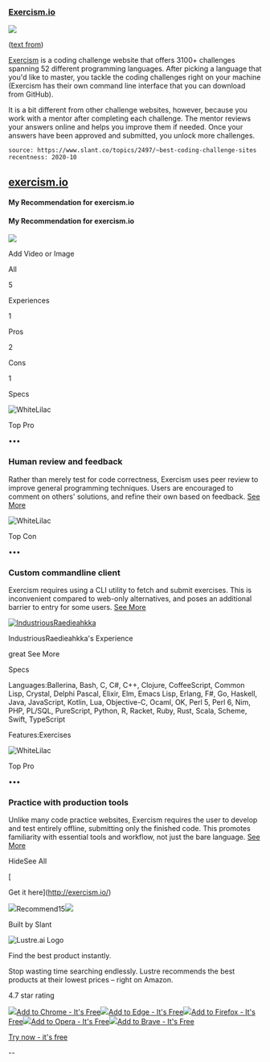 ### [Exercism.io](https://exercism.io/)

![](https://www.freecodecamp.org/news/content/images/2019/12/Screen-Shot-2019-12-11-at-8.14.45-AM.png)

([text from](https://www.freecodecamp.org/news/the-10-most-popular-coding-challenge-websites-of-2016-fb8a5672d22f/))

[Exercism](https://exercism.io/) is a coding challenge website that offers 3100+ challenges spanning 52 different programming languages. After picking a language that you'd like to master, you tackle the coding challenges right on your machine (Exercism has their own command line interface that you can download from GitHub).

It is a bit different from other challenge websites, however, because you work with a mentor after completing each challenge. The mentor reviews your answers online and helps you improve them if needed. Once your answers have been approved and submitted, you unlock more challenges.

```scrap
source: https://www.slant.co/topics/2497/~best-coding-challenge-sites
recentness: 2020-10
```

## [exercism.io](/topics/2497/viewpoints/14/~best-coding-challenge-sites~exercism-io "exercism.io")

#### My Recommendation for exercism.io

#### My Recommendation for exercism.io

![](https://ucarecdn.com/f6108b49-f855-4713-bdae-f52381fb9108/-/format/jpeg/-/progressive/yes/-/preview/480x480/)

Add Video or Image

All

5

Experiences

1

Pros

2

Cons

1

Specs

![WhiteLilac](https://graph.facebook.com/1452587244781887/picture?width=50&height=50)

Top Pro

•••

### Human review and feedback

Rather than merely test for code correctness, Exercism uses peer review to improve general programming techniques. Users are encouraged to comment on others' solutions, and refine their own based on feedback. [See More](/topics/2497/viewpoints/14/~best-coding-challenge-sites~exercism-io#1)

![WhiteLilac](https://graph.facebook.com/1452587244781887/picture?width=50&height=50)

Top Con

•••

### Custom commandline client

Exercism requires using a CLI utility to fetch and submit exercises. This is inconvenient compared to web-only alternatives, and poses an additional barrier to entry for some users. [See More](/topics/2497/viewpoints/14/~best-coding-challenge-sites~exercism-io#3)

[![IndustriousRaedieahkka](https://avatars.slant.co/identicons/50/89b0562b-9d6d-4d4d-a9e0-d34862b0e2f5)](/users/IndustriousRaedieahkka7357)

IndustriousRaedieahkka's Experience

great See More

Specs

Languages:Ballerina, Bash, C, C#, C++, Clojure, CoffeeScript, Common Lisp, Crystal, Delphi Pascal, Elixir, Elm, Emacs Lisp, Erlang, F#, Go, Haskell, Java, JavaScript, Kotlin, Lua, Objective-C, Ocaml, OK, Perl 5, Perl 6, Nim, PHP, PL/SQL, PureScript, Python, R, Racket, Ruby, Rust, Scala, Scheme, Swift, TypeScript

Features:Exercises

![WhiteLilac](https://graph.facebook.com/1452587244781887/picture?width=50&height=50)

Top Pro

•••

### Practice with production tools

Unlike many code practice websites, Exercism requires the user to develop and test entirely offline, submitting only the finished code. This promotes familiarity with essential tools and workflow, not just the bare language. [See More](/topics/2497/viewpoints/14/~best-coding-challenge-sites~exercism-io#2)

HideSee All

[

Get it here](http://exercism.io/)

![](/images/icons/detailed/thumbs-up.svg)Recommend15![](/images/icons/detailed/thumbs-down.svg)

Built by Slant

![Lustre.ai Logo](/images/lustre-logo.svg)

Find the best product
instantly.

Stop wasting time searching endlessly. Lustre recommends the best products at their lowest prices – right on Amazon.

4.7 star rating

[![](/images/ai/chrome-logo.svg)Add to Chrome - It's Free](https://chrome.google.com/webstore/detail/lustre/cjmfiochlaffhnellbhffgnjocahinnh?utm_source=slant&utm_medium=sponsored)[![](/images/ai/edge-logo.svg)Add to Edge - It's Free](https://chrome.google.com/webstore/detail/lustre/cjmfiochlaffhnellbhffgnjocahinnh?utm_source=slant&utm_medium=sponsored)[![](/images/ai/firefox-logo.svg)Add to Firefox - It's Free](https://addons.mozilla.org/en-US/firefox/addon/lustre-ai/?utm_source=slant&utm_medium=sponsored)[![](/images/ai/opera-logo.svg)Add to Opera - It's Free](https://chrome.google.com/webstore/detail/lustre/cjmfiochlaffhnellbhffgnjocahinnh?utm_source=slant&utm_medium=sponsored)[![](/images/ai/brave-logo.svg)Add to Brave - It's Free](https://chrome.google.com/webstore/detail/lustre/cjmfiochlaffhnellbhffgnjocahinnh?utm_source=slant&utm_medium=sponsored)

[Try now - it's free](https://lustre.ai?utm_source=slant&utm_medium=sponsored "Lustre")

\--
